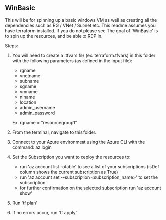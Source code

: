 ## WinBasic

This will be for spinning up a basic windows VM as well as creating all the dependencies such as RG / VNet / Subnet etc. 
This readme assumes you have terraform installed. If you do not please see <LINK> 
The goal of 'WinBasic' is to spin up the resources, and be able to RDP in.

Steps: 

1. You will need to create a .tfvars file (ex. terraform.tfvars) in this folder with the following parameters (as defined in the input file):
    - rgname 
    - vnetname 
    - subname 
    - sgname 
    - vmname
    - niname 
    - location 
    - admin_username 
    - admin_password 

    Ex. rgname = "resourcegroup1" 

2. From the terminal, navigate to this folder.

3. Connect to your Azure environment using the Azure CLI with the command: az login

4. Set the Subscription you want to deploy the resources to:
    - run 'az account list -otable' to see a list of your subscriptions (isDef column shows the current subscription as True)
    - run 'az account set --subscription <subscription_name>' to set the subscription 
    - for further confirmation on the selected subscription run 'az account show'

5. Run 'tf plan' 

6. If no errors occur, run 'tf apply'

